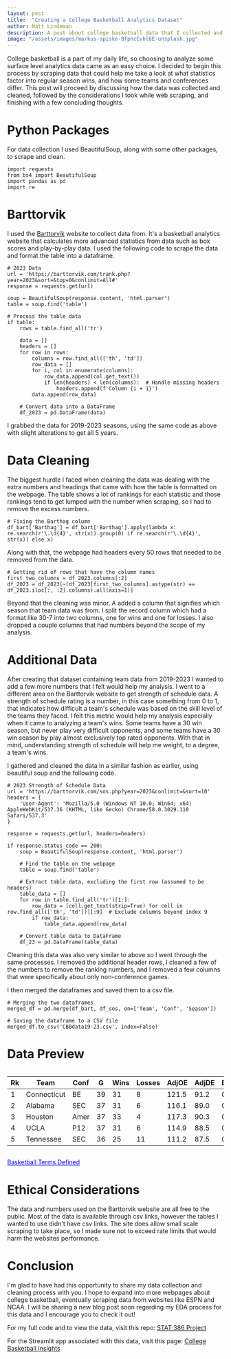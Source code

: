 ```yaml
---
layout: post
title:  "Creating a College Basketball Analytics Dataset"
author: Matt Lindeman
description: A post about college basketball data that I collected and cleaned
image: "/assets/images/markus-spiske-BfphcCvhl6E-unsplash.jpg"
---
```


College basketball is a part of my daily life, so choosing to analyze some surface level analytics data came as an easy choice. I decided to begin this process by scraping data that could help me take a look at what statistics factor into regular season wins, and how some teams and conferences differ. This post will proceed by discussing how the data was collected and cleaned, followed by the considerations I took while web scraping, and finishing with a few concluding thoughts.

# Python Packages

For data collection I used BeautifulSoup, along with some other packages, to scrape and clean.

```
import requests
from bs4 import BeautifulSoup
import pandas as pd
import re
```

# Barttorvik

I used the [Barttorvik](https://barttorvik.com/#) website to collect data from. It's a basketball analytics website that calculates more advanced statistics from data such as box scores and play-by-play data. I used the following code to scrape the data and format the table into a dataframe.

```
# 2023 Data
url = 'https://barttorvik.com/trank.php?year=2023&sort=&top=0&conlimit=All#'
response = requests.get(url)

soup = BeautifulSoup(response.content, 'html.parser')
table = soup.find('table')

# Process the table data
if table:
    rows = table.find_all('tr')

    data = []
    headers = []
    for row in rows:
        columns = row.find_all(['th', 'td'])
        row_data = []
        for i, col in enumerate(columns):
            row_data.append(col.get_text())
            if len(headers) < len(columns):  # Handle missing headers
                headers.append(f'Column {i + 1}')
        data.append(row_data)

    # Convert data into a DataFrame
    df_2023 = pd.DataFrame(data)
```
I grabbed the data for 2019-2023 seasons, using the same code as above with slight alterations to get all 5 years.

# Data Cleaning

The biggest hurdle I faced when cleaning the data was dealing with the extra numbers and headings that came with how the table is formatted on the webpage. The table shows a lot of rankings for each statistic and those rankings tend to get lumped with the number when scraping, so I had to remove the excess numbers.

```
# Fixing the Barthag column
df_bart['Barthag'] = df_bart['Barthag'].apply(lambda x: re.search(r'\.\d{4}', str(x)).group(0) if re.search(r'\.\d{4}', str(x)) else x)
```

Along with that, the webpage had headers every 50 rows that needed to be removed from the data.

```
# Getting rid of rows that have the column names
first_two_columns = df_2023.columns[:2]
df_2023 = df_2023[~(df_2023[first_two_columns].astype(str) == df_2023.iloc[:, :2].columns).all(axis=1)]
```

Beyond that the cleaning was minor. A added a column that signifies which season that team data was from. I split the record column which had a format like 30-7 into two columns, one for wins and one for losses. I also dropped a couple columns that had numbers beyond the scope of my analysis.

# Additional Data

After creating that dataset containing team data from 2019-2023 I wanted to add a few more numbers that I felt would help my analysis. I went to a different area on the Barttorvik website to get strength of schedule data. A strength of schedule rating is a number, in this case something from 0 to 1, that indicates how difficult a team's schedule was based on the skill level of the teams they faced. I felt this metric would help my analysis especially when it came to analyzing a team's wins. Some teams have a 30 win season, but never play very difficult opponents, and some teams have a 30 win season by play almost exclusively top rated opponents. With that in mind, understanding strength of schedule will help me weight, to a degree, a team's wins.

I gathered and cleaned the data in a similar fashion as earlier, using beautiful soup and the following code. 

```
# 2023 Strength of Schedule Data
url = 'https://barttorvik.com/sos.php?year=2023&conlimit=&sort=10'
headers = {
    'User-Agent': 'Mozilla/5.0 (Windows NT 10.0; Win64; x64) AppleWebKit/537.36 (KHTML, like Gecko) Chrome/58.0.3029.110 Safari/537.3'
}

response = requests.get(url, headers=headers)

if response.status_code == 200:
    soup = BeautifulSoup(response.content, 'html.parser')
    
    # Find the table on the webpage
    table = soup.find('table')

    # Extract table data, excluding the first row (assumed to be headers)
    table_data = []
    for row in table.find_all('tr')[1:]:
        row_data = [cell.get_text(strip=True) for cell in row.find_all(['th', 'td'])][:9]  # Exclude columns beyond index 9
        if row_data:
            table_data.append(row_data)

    # Convert table data to DataFrame
    df_23 = pd.DataFrame(table_data)
```

Cleaning this data was also very similar to above so I went through the same processes. I removed the additional header rows, I cleaned a few of the numbers to remove the ranking numbers, and I removed a few columns that were specifically about only non-conference games.

I then merged the dataframes and saved them to a csv file.

```
# Merging the two dataframes
merged_df = pd.merge(df_bart, df_sos, on=['Team', 'Conf', 'Season'])

# Saving the dataframe to a CSV file
merged_df.to_csv('CBBdata19-23.csv', index=False)
```

# Data Preview

<div style="overflow-x: auto;">
  <table>
    <thead>
      <tr>
        <th>Rk</th>
        <th>Team</th>
        <th>Conf</th>
        <th>G</th>
        <th>Wins</th>
        <th>Losses</th>
        <th>AdjOE</th>
        <th>AdjDE</th>
        <th>Barthag</th>
        <th>EFG%</th>
        <th>EFGD%</th>
        <th>TOR</th>
        <th>TORD</th>
        <th>ORB</th>
        <th>DRB</th>
        <th>FTR</th>
        <th>FTRD</th>
        <th>2P%</th>
        <th>2P%D</th>
        <th>3P%</th>
        <th>3P%D</th>
        <th>3PR</th>
        <th>3PRD</th>
        <th>Season</th>
        <th>Elite</th>
        <th>SoS</th>
      </tr>
    </thead>
    <tbody>
      <tr>
        <td>1</td>
        <td>Connecticut</td>
        <td>BE</td>
        <td>39</td>
        <td>31</td>
        <td>8</td>
        <td>121.5</td>
        <td>91.2</td>
        <td>0.9643</td>
        <td>53.9</td>
        <td>44.4</td>
        <td>18.9</td>
        <td>18.5</td>
        <td>38.5</td>
        <td>26.1</td>
        <td>30.8</td>
        <td>37.8</td>
        <td>53.6</td>
        <td>44.4</td>
        <td>36.3</td>
        <td>29.7</td>
        <td>41.7</td>
        <td>30.4</td>
        <td>22-23</td>
        <td>0.32</td>
        <td>0.707</td>
      </tr>
      <tr>
        <td>2</td>
        <td>Alabama</td>
        <td>SEC</td>
        <td>37</td>
        <td>31</td>
        <td>6</td>
        <td>116.1</td>
        <td>89.0</td>
        <td>0.9548</td>
        <td>52.1</td>
        <td>41.3</td>
        <td>18.7</td>
        <td>15.8</td>
        <td>34.2</td>
        <td>27.9</td>
        <td>36.6</td>
        <td>32.6</td>
        <td>53.8</td>
        <td>40.8</td>
        <td>33.5</td>
        <td>28.3</td>
        <td>47.2</td>
        <td>30.0</td>
        <td>22-23</td>
        <td>0.34</td>
        <td>0.739</td>
      </tr>
      <tr>
        <td>3</td>
        <td>Houston</td>
        <td>Amer</td>
        <td>37</td>
        <td>33</td>
        <td>4</td>
        <td>117.3</td>
        <td>90.3</td>
        <td>0.9532</td>
        <td>52.3</td>
        <td>42.7</td>
        <td>15.4</td>
        <td>21.1</td>
        <td>37.1</td>
        <td>27.7</td>
        <td>28.9</td>
        <td>35.7</td>
        <td>53.1</td>
        <td>43.4</td>
        <td>34.0</td>
        <td>27.9</td>
        <td>37.9</td>
        <td>43.5</td>
        <td>22-23</td>
        <td>0.24</td>
        <td>0.624</td>
      </tr>
      <tr>
        <td>4</td>
        <td>UCLA</td>
        <td>P12</td>
        <td>37</td>
        <td>31</td>
        <td>6</td>
        <td>114.9</td>
        <td>88.5</td>
        <td>0.9528</td>
        <td>51.1</td>
        <td>46.8</td>
        <td>14.9</td>
        <td>23.3</td>
        <td>33.0</td>
        <td>28.2</td>
        <td>27.4</td>
        <td>27.5</td>
        <td>50.6</td>
        <td>46.9</td>
        <td>34.9</td>
        <td>31.1</td>
        <td>29.0</td>
        <td>38.8</td>
        <td>22-23</td>
        <td>0.29</td>
        <td>0.696</td>
      </tr>
      <tr>
        <td>5</td>
        <td>Tennessee</td>
        <td>SEC</td>
        <td>36</td>
        <td>25</td>
        <td>11</td>
        <td>111.2</td>
        <td>87.5</td>
        <td>0.9401</td>
        <td>49.9</td>
        <td>42.8</td>
        <td>18.1</td>
        <td>22.2</td>
        <td>36.4</td>
        <td>26.9</td>
        <td>30.7</td>
        <td>33.8</td>
        <td>50.3</td>
        <td>45.1</td>
        <td>32.8</td>
        <td>26.5</td>
        <td>40.1</td>
        <td>41.8</td>
        <td>22-23</td>
        <td>0.29</td>
        <td>0.694</td>
        </tr>
    </tbody>
  </table>
</div>


<html>
<head>
  <title>Basketball Terms Dropdown</title>
  <style>
    .dropdown-content {
      display: none;
      padding: 10px;
      border: 1px solid #ccc;
      border-radius: 5px;
      background-color: #f9f9f9;
      margin-top: 10px;
    }

    .dropdown-content p {
      margin: 5px 0;
    }

    .dropdown-button {
      cursor: pointer;
      color: blue;
      text-decoration: underline;
    }
  </style>
</head>
<body>

<!-- The dropdown button -->
<p class="dropdown-button" onclick="toggleDropdown()">Basketball Terms Defined</p>

<!-- The content inside the dropdown -->
<div id="myDropdown" class="dropdown-content">
  <p><strong>Rk:</strong> Rank on the Barthag Scale</p>
  <p><strong>Team:</strong> College Basketball Team</p>
  <p><strong>Conf:</strong> College Basketball Conference</p>
  <p><strong>G:</strong> Amount of Games Played</p>
  <p><strong>Wins:</strong> Total Regular Season Wins</p>
  <p><strong>Losses:</strong> Total Regular Season Losses</p>
  <p><strong>AdjOE:</strong> Adjusted Offensive Efficiency (Points scored per 100 possessions, adjusted for opponent)</p>
  <p><strong>AdjDE:</strong> Adjusted Defensive Efficiency (Points allowed per 100 possessions, adjusted for opponent)</p>
  <p><strong>Barthag:</strong> Power Rating (Chance of beating average D-1 team)</p>
  <p><strong>EFG%:</strong> Effective Field Goal Percentage (Adjusts field goal percentage to account for three's being worth more)</p>
  <p><strong>EFGD%:</strong> Defensive Effective Field Goal Percentage</p>
  <p><strong>TOR:</strong> Turnover Rate (Percent of offensive possessions that result in a turnover)</p>
  <p><strong>TORD:</strong> Defensive Turnover Rate (Percent of defensive possessions that result in a turnover)</p>
  <p><strong>ORB:</strong> Offensive Rebound Percentage (Percent of available offensive rebounds grabbed)</p>
  <p><strong>DRB:</strong> Offensive Rebound Allowed Percentage (Percent of available offensive rebounds grabbed by opposition)</p>
  <p><strong>FTR:</strong> Free Throw Rate (Ratio of free throw attempts to field goal attempts)</p>
  <p><strong>FTRD:</strong> Defensive Free Throw Rate (Opponent ratio of free throw attempts to field goal attempts)</p>
  <p><strong>2P%:</strong> Two Point Percentage (Percent of two point shots attempted that went in)</p>
  <p><strong>2P%D:</strong> Defensive Two Point Percentage (Percent of two point shots allowed that went in)</p>
  <p><strong>3P%:</strong> Three Point Percentage (Percent of three point shots attempted that went in)</p>
  <p><strong>3P%D:</strong> Defensive Three Point Percentage (Percent of three point shots allowed that went in)</p>
  <p><strong>3PR:</strong> Three Point Rate (Ratio of three point attempts to two point attempts)</p>
  <p><strong>3PRD:</strong> Defensive Three Point Rate (Opponent ratio of three point attempts to two point attempts)</p>
  <p><strong>Season:</strong> Year of Data</p>
  <p><strong>Elite:</strong> Percentage of games an elite team would project to lose against this schedule</p>
  <p><strong>SoS:</strong> Strength of Schedule (Average of opponent Barthags)</p>
</div>

<script>
// JavaScript to toggle the display of the dropdown content
function toggleDropdown() {
  var dropdown = document.getElementById("myDropdown");
  if (dropdown.style.display === "none") {
    dropdown.style.display = "block";
  } else {
    dropdown.style.display = "none";
  }
}
</script>

</body>
</html>


# Ethical Considerations
The data and numbers used on the Barttorvik website are all free to the public. Most of the data is available through csv links, however the tables I wanted to use didn't have csv links. The site does allow small scale scraping to take place, so I made sure not to exceed rate limits that would harm the websites performance.

# Conclusion

I'm glad to have had this opportunity to share my data collection and cleaning process with you. I hope to expand into more webpages about college basketball, eventually scraping data from websites like ESPN and NCAA. I will be sharing a new blog post soon regarding my EDA process for this data and I encourage you to check it out!

For my full code and to view the data, visit this repo: [STAT 386 Project](https://github.com/MattLindeman/STAT386-Project)

For the Streamlit app associated with this data, visit this page: [College Basketball Insights](https://collegebasketballinsights.streamlit.app)
